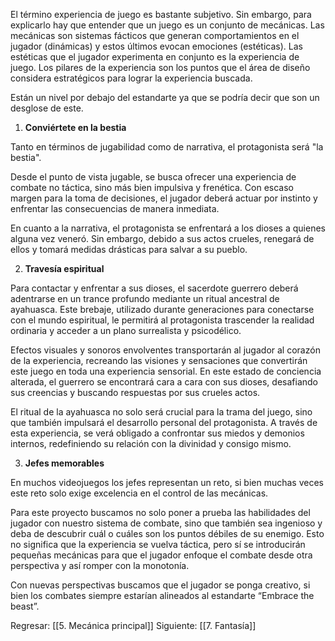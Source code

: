 
El término experiencia de juego es bastante subjetivo. Sin embargo, para explicarlo hay que entender que un juego es un conjunto de mecánicas. Las mecánicas son sistemas fácticos que generan comportamientos en el jugador (dinámicas) y estos últimos evocan emociones (estéticas). Las estéticas que el jugador experimenta en conjunto es la experiencia de juego. Los pilares de la experiencia son los puntos que el área de diseño considera estratégicos para lograr la experiencia buscada.

Están un nivel por debajo del estandarte ya que se podría decir que son un desglose de este.

1. **Conviértete en la bestia**

Tanto en términos de jugabilidad como de narrativa, el protagonista será "la bestia".

Desde el punto de vista jugable, se busca ofrecer una experiencia de combate no táctica, sino más bien impulsiva y frenética. Con escaso margen para la toma de decisiones, el jugador deberá actuar por instinto y enfrentar las consecuencias de manera inmediata.

En cuanto a la narrativa, el protagonista se enfrentará a los dioses a quienes alguna vez veneró. Sin embargo, debido a sus actos crueles, renegará de ellos y tomará medidas drásticas para salvar a su pueblo.

2.  **Travesía espiritual**

Para contactar y enfrentar a sus dioses, el sacerdote guerrero deberá adentrarse en un trance profundo mediante un ritual ancestral de ayahuasca. Este brebaje, utilizado durante generaciones para conectarse con el mundo espiritual, le permitirá al protagonista trascender la realidad ordinaria y acceder a un plano surrealista y psicodélico.

Efectos visuales y sonoros envolventes transportarán al jugador al corazón de la experiencia, recreando las visiones y sensaciones que convertirán este juego en toda una experiencia sensorial. En este estado de conciencia alterada, el guerrero se encontrará cara a cara con sus dioses, desafiando sus creencias y buscando respuestas por sus crueles actos.

El ritual de la ayahuasca no solo será crucial para la trama del juego, sino que también impulsará el desarrollo personal del protagonista. A través de esta experiencia, se verá obligado a confrontar sus miedos y demonios internos, redefiniendo su relación con la divinidad y consigo mismo.

3. **Jefes memorables**

En muchos videojuegos los jefes representan un reto, si bien muchas veces este reto solo exige excelencia en el control de las mecánicas. 

Para este proyecto buscamos no solo poner a prueba las habilidades del jugador con nuestro sistema de combate, sino que también sea ingenioso y deba de descubrir cuál o cuáles son los puntos débiles de su enemigo. Esto no significa que la experiencia se vuelva táctica, pero sí se introducirán pequeñas mecánicas para que el jugador enfoque el combate desde otra perspectiva y así romper con la monotonía.

Con nuevas perspectivas buscamos que el jugador se ponga creativo, si bien los combates siempre estarían alineados al estandarte “Embrace the beast”.

Regresar: [[5. Mecánica principal]]
Siguiente: [[7. Fantasía]]